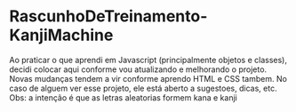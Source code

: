 # RascunhoDeTreinamento-KanjiMachine
Ao praticar o que aprendi em Javascript (principalmente objetos e classes), decidi colocar aqui conforme vou atualizando e melhorando o projeto. Novas mudanças tendem a vir conforme aprendo HTML e CSS tambem. No caso de alguem ver esse projeto, ele está aberto a sugestoes, dicas, etc. Obs: a intenção é que as letras aleatorias formem kana e kanji
